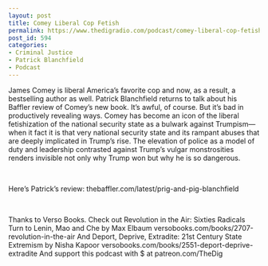 ```yaml
---
layout: post
title: Comey Liberal Cop Fetish
permalink: https://www.thedigradio.com/podcast/comey-liberal-cop-fetish/index.html
post_id: 594
categories: 
- Criminal Justice
- Patrick Blanchfield
- Podcast
---
```


James Comey is liberal America’s favorite cop and now, as a result, a bestselling author as well. Patrick Blanchfield returns to talk about his Baffler review of Comey’s new book. It’s awful, of course. But it’s bad in productively revealing ways. Comey has become an icon of the liberal fetishization of the national security state as a bulwark against Trumpism—when it fact it is that very national security state and its rampant abuses that are deeply implicated in Trump’s rise. The elevation of police as a model of duty and leadership contrasted against Trump’s vulgar monstrosities renders invisible not only why Trump won but why he is so dangerous.

 

Here’s Patrick’s review: thebaffler.com/latest/prig-and-pig-blanchfield

 

Thanks to Verso Books. Check out Revolution in the Air: Sixties Radicals Turn to Lenin, Mao and Che by Max Elbaum versobooks.com/books/2707-revolution-in-the-air And Deport, Deprive, Extradite: 21st Century State Extremism by Nisha Kapoor versobooks.com/books/2551-deport-deprive-extradite And support this podcast with $ at patreon.com/TheDig